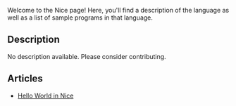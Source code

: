 Welcome to the Nice page! Here, you'll find a description of the language as well as a list of sample programs in that language.

## Description

No description available. Please consider contributing.

## Articles

- [Hello World in Nice](https://sampleprograms.io/projects/hello-world/nice)